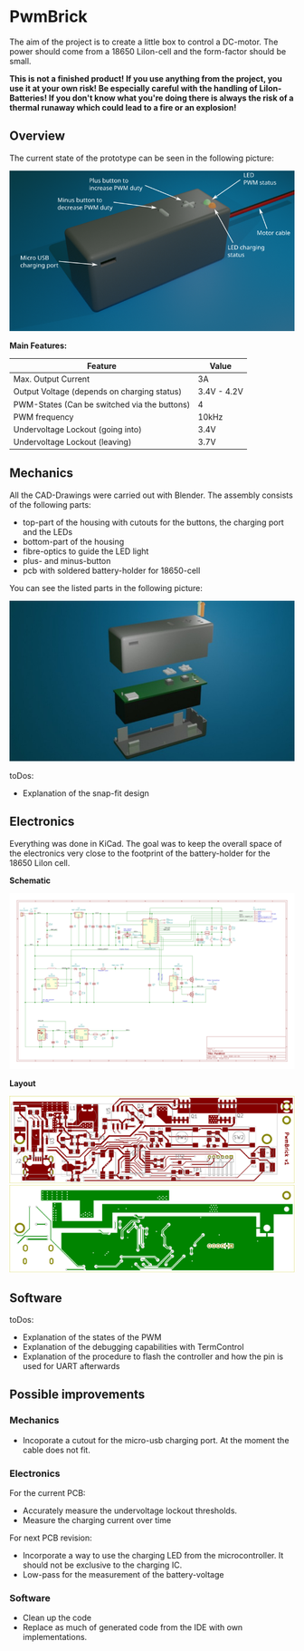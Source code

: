 # PwmBrick

The aim of the project is to create a little box to control a DC-motor. The power should come from a 18650 LiIon-cell and the form-factor should be small.

**This is not a finished product! If you use anything from the project, you use it at your own risk! Be especially careful with the handling of LiIon-Batteries! If you don't know what you're doing there is always the risk of a thermal runaway which could lead to a fire or an explosion!**

## Overview

The current state of the prototype can be seen in the following picture:

![Prototype-Render](/Design-Files/Mechanics/Prototype-Rendered.png)

**Main Features:**

| Feature                                          | Value                            |
|--------------------------------------------------|----------------------------------|
| Max. Output Current                              | 3A                               |
| Output Voltage (depends on charging status)      | 3.4V - 4.2V                      |
| PWM-States (Can be switched via the buttons)     | 4                                |
| PWM frequency                                    | 10kHz                            |
| Undervoltage Lockout (going into)                | 3.4V                             |
| Undervoltage Lockout (leaving)                   | 3.7V                             |

## Mechanics

All the CAD-Drawings were carried out with Blender. The assembly consists of the following parts:
* top-part of the housing with cutouts for the buttons, the charging port and the LEDs
* bottom-part of the housing
* fibre-optics to guide the LED light
* plus- and minus-button
* pcb with soldered battery-holder for 18650-cell

You can see the listed parts in the following picture:

![Prototype-Render](/Design-Files/Mechanics/Explosion-Drawing.jpg)

toDos: 
* Explanation of the snap-fit design

## Electronics

Everything was done in KiCad. The goal was to keep the overall space of the electronics very close to the footprint of the battery-holder for the 18650 LiIon cell. 

**Schematic**


![Schematic](/Design-Files/Electronics/PCB-Design/kicad/PwmBrick.svg)

**Layout**


![Layout-Top](/Design-Files/Electronics/PCB-Design/PwmBrick-Top.svg)
![Layout-Bot](/Design-Files/Electronics/PCB-Design/PwmBrick-Bot.svg)

## Software

toDos: 
* Explanation of the states of the PWM
* Explanation of the debugging capabilities with TermControl
* Explanation of the procedure to flash the controller and how the pin is used for UART afterwards

## Possible improvements

### Mechanics

* Incoporate a cutout for the micro-usb charging port. At the moment the cable does not fit.

### Electronics

For the current PCB:
* Accurately measure the undervoltage lockout thresholds. 
* Measure the charging current over time

For next PCB revision:
* Incorporate a way to use the charging LED from the microcontroller. It should not be exclusive to the charging IC.
* Low-pass for the measurement of the battery-voltage

### Software   

* Clean up the code
* Replace as much of generated code from the IDE with own implementations.
